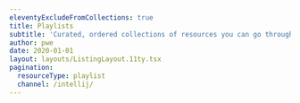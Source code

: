 ```yaml
---
eleventyExcludeFromCollections: true
title: Playlists
subtitle: 'Curated, ordered collections of resources you can go through in a sitting.'
author: pwe
date: 2020-01-01
layout: layouts/ListingLayout.11ty.tsx
pagination:
  resourceType: playlist
  channel: /intellij/
---
```


